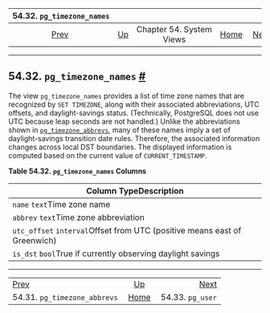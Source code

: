 <!--?xml version="1.0" encoding="UTF-8" standalone="no"?-->

|                      54.32. `pg_timezone_names`                     |                                             |                          |                                                       |                                             |
| :-----------------------------------------------------------------: | :------------------------------------------ | :----------------------: | ----------------------------------------------------: | ------------------------------------------: |
| [Prev](view-pg-timezone-abbrevs.html "54.31. pg_timezone_abbrevs")  | [Up](views.html "Chapter 54. System Views") | Chapter 54. System Views | [Home](index.html "PostgreSQL 17devel Documentation") |  [Next](view-pg-user.html "54.33. pg_user") |

***

## 54.32. `pg_timezone_names` [#](#VIEW-PG-TIMEZONE-NAMES)

[]()

The view `pg_timezone_names` provides a list of time zone names that are recognized by `SET TIMEZONE`, along with their associated abbreviations, UTC offsets, and daylight-savings status. (Technically, PostgreSQL does not use UTC because leap seconds are not handled.) Unlike the abbreviations shown in [`pg_timezone_abbrevs`](view-pg-timezone-abbrevs.html "54.31. pg_timezone_abbrevs"), many of these names imply a set of daylight-savings transition date rules. Therefore, the associated information changes across local DST boundaries. The displayed information is computed based on the current value of `CURRENT_TIMESTAMP`.

**Table 54.32. `pg_timezone_names` Columns**

| Column TypeDescription                                                    |
| ------------------------------------------------------------------------- |
| `name` `text`Time zone name                                               |
| `abbrev` `text`Time zone abbreviation                                     |
| `utc_offset` `interval`Offset from UTC (positive means east of Greenwich) |
| `is_dst` `bool`True if currently observing daylight savings               |

***

|                                                                     |                                                       |                                             |
| :------------------------------------------------------------------ | :---------------------------------------------------: | ------------------------------------------: |
| [Prev](view-pg-timezone-abbrevs.html "54.31. pg_timezone_abbrevs")  |      [Up](views.html "Chapter 54. System Views")      |  [Next](view-pg-user.html "54.33. pg_user") |
| 54.31. `pg_timezone_abbrevs`                                        | [Home](index.html "PostgreSQL 17devel Documentation") |                            54.33. `pg_user` |
